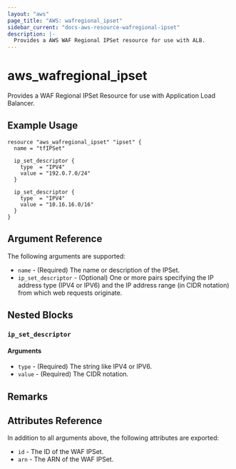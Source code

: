 ```yaml
---
layout: "aws"
page_title: "AWS: wafregional_ipset"
sidebar_current: "docs-aws-resource-wafregional-ipset"
description: |-
  Provides a AWS WAF Regional IPSet resource for use with ALB.
---
```


# aws_wafregional_ipset

Provides a WAF Regional IPSet Resource for use with Application Load Balancer.

## Example Usage

```hcl
resource "aws_wafregional_ipset" "ipset" {
  name = "tfIPSet"

  ip_set_descriptor {
    type  = "IPV4"
    value = "192.0.7.0/24"
  }

  ip_set_descriptor {
    type  = "IPV4"
    value = "10.16.16.0/16"
  }
}
```

## Argument Reference

The following arguments are supported:

* `name` - (Required) The name or description of the IPSet.
* `ip_set_descriptor` - (Optional) One or more pairs specifying the IP address type (IPV4 or IPV6) and the IP address range (in CIDR notation) from which web requests originate.

## Nested Blocks

### `ip_set_descriptor`

#### Arguments

* `type` - (Required) The string like IPV4 or IPV6.
* `value` - (Required) The CIDR notation.


## Remarks

## Attributes Reference

In addition to all arguments above, the following attributes are exported:

* `id` - The ID of the WAF IPSet.
* `arn` - The ARN of the WAF IPSet.
